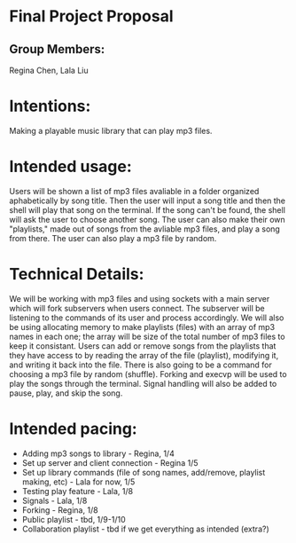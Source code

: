 # Final Project Proposal

## Group Members:

Regina Chen, Lala Liu
       
# Intentions:

Making a playable music library that can play mp3 files.
    
# Intended usage:

Users will be shown a list of mp3 files avaliable in a folder organized aphabetically by song title. Then the user will input a song title and then the shell will play that song on the terminal. If the song can't be found, the shell will ask the user to choose another song. The user can also make their own "playlists," made out of songs from the avliable mp3 files, and play a song from there. The user can also play a mp3 file by random.
  
# Technical Details:

We will be working with mp3 files and using sockets with a main server which will fork subservers when users connect. The subserver will be listening to the commands of its user and process accordingly. We will also be using allocating memory to make playlists (files) with an array of mp3 names in each one; the array will be size of the total number of mp3 files to keep it consistant. Users can add or remove songs from the playlists that they have access to by reading the array of the file (playlist), modifying it, and writing it back into the file. There is also going to be a command for choosing a mp3 file by random (shuffle). Forking and execvp will be used to play the songs through the terminal. Signal handling will also be added to pause, play, and skip the song.
    
# Intended pacing:

- Adding mp3 songs to library - Regina, 1/4
- Set up server and client connection - Regina 1/5
- Set up library commands (file of song names, add/remove, playlist making, etc) - Lala for now, 1/5
- Testing play feature - Lala, 1/8
- Signals - Lala, 1/8
- Forking - Regina, 1/8
- Public playlist - tbd, 1/9-1/10
- Collaboration playlist - tbd if we get everything as intended (extra?)
